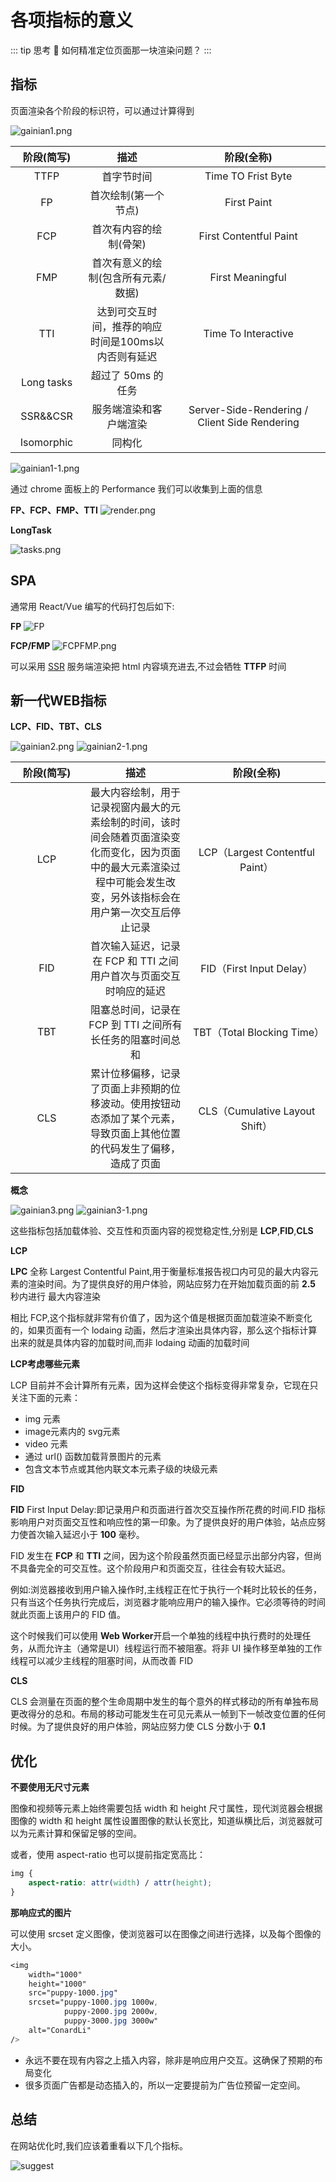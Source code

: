 # 各项指标的意义


::: tip 思考 🤔
如何精准定位页面那一块渲染问题？
:::

## 指标

页面渲染各个阶段的标识符，可以通过计算得到

![gainian1.png](/optimization/gainian1.png)

|<div style="min-width:100px">阶段(简写)</div>|描述|<div style="min-width:200px">阶段(全称)</div>|
|:-:|:-:|:-:|
|TTFP|首字节时间|Time TO Frist Byte|
|FP|首次绘制(第一个节点)|First Paint|
|FCP|首次有内容的绘制(骨架)|First Contentful Paint|
|FMP|首次有意义的绘制(包含所有元素/数据)|First Meaningful|
|TTI|达到可交互时间，推荐的响应时间是100ms以内否则有延迟|Time To Interactive|
|Long tasks|超过了 50ms 的任务||
|SSR&&CSR|服务端渲染和客户端渲染|Server-Side-Rendering / Client Side Rendering|
|Isomorphic|同构化||

![gainian1-1.png](/optimization/gainian1-1.png)


通过 chrome 面板上的 Performance 我们可以收集到上面的信息

**FP、FCP、FMP、TTI**
![render.png](/optimization/render.png)

**LongTask**

![tasks.png](/optimization/tasks.png)


## SPA

通常用 React/Vue 编写的代码打包后如下:

**FP**
![FP](/optimization/FP.png)

**FCP/FMP**
![FCPFMP.png](/optimization/FCPFMP.png)

可以采用 [SSR](/blog/node/SSR.html) 服务端渲染把 html 内容填充进去,不过会牺牲 **TTFP** 时间

## 新一代WEB指标

**LCP、FID、TBT、CLS**

![gainian2.png](/optimization/gainian2.png)
![gainian2-1.png](/optimization/gainian2-1.png)

|<div style="min-width:100px">阶段(简写)</div>|描述|<div style="min-width:200px">阶段(全称)</div>|
|:-:|:-:|:-:|
|LCP|最⼤内容绘制，⽤于记录视窗内最⼤的元素绘制的时间，该时间会随着⻚⾯渲染变化⽽变化，因为⻚⾯中的最⼤元素渲染过程中可能会发⽣改变，另外该指标会在⽤户第⼀次交互后停⽌记录|LCP（Largest Contentful Paint）|
|FID|⾸次输⼊延迟，记录在 FCP 和 TTI 之间⽤户⾸次与⻚⾯交互时响应的延迟|FID（First Input Delay）|
|TBT|阻塞总时间，记录在 FCP 到 TTI 之间所有⻓任务的阻塞时间总和|TBT（Total Blocking Time）|
|CLS|累计位移偏移，记录了⻚⾯上⾮预期的位移波动。使⽤按钮动态添加了某个元素，导致⻚⾯上其他位置的代码发⽣了偏移，造成了⻚⾯|CLS（Cumulative Layout Shift）|


**概念**

![gainian3.png](/optimization/gainian3.png)
![gainian3-1.png](/optimization/gainian3-1.png)

这些指标包括加载体验、交互性和页面内容的视觉稳定性,分别是 **LCP**,**FID**,**CLS**

**LCP**

**LPC** 全称 Largest Contentful Paint,用于衡量标准报告视口内可见的最大内容元素的渲染时间。为了提供良好的用户体验，网站应努力在开始加载页面的前 **2.5** 秒内进行 最大内容渲染 

相比 FCP,这个指标就非常有价值了，因为这个值是根据页面加载渲染不断变化的，如果页面有一个 lodaing 动画，然后才渲染出具体内容，那么这个指标计算出来的就是具体内容的加载时间,而非 lodaing 动画的加载时间

**LCP考虑哪些元素**

LCP 目前并不会计算所有元素，因为这样会使这个指标变得非常复杂，它现在只关注下面的元素：

- img 元素
- image元素内的 svg元素
- video 元素
- 通过 url() 函数加载背景图片的元素
- 包含文本节点或其他内联文本元素子级的块级元素

**FID**

**FID** First Input Delay:即记录用户和页面进行首次交互操作所花费的时间.FID 指标影响用户对页面交互性和响应性的第一印象。为了提供良好的用户体验，站点应努力使首次输入延迟小于 **100** 毫秒。

FID 发生在 **FCP** 和 **TTI** 之间，因为这个阶段虽然页面已经显示出部分内容，但尚不具备完全的可交互性。这个阶段用户和页面交互，往往会有较大延迟。

例如:浏览器接收到用户输入操作时,主线程正在忙于执行一个耗时比较长的任务，只有当这个任务执行完成后，浏览器才能响应用户的输入操作。它必须等待的时间就此页面上该用户的 FID 值。

这个时候我们可以使用 **Web Worker**开启一个单独的线程中执行费时的处理任务，从而允许主（通常是UI）线程运行而不被阻塞。将非 UI 操作移至单独的工作线程可以减少主线程的阻塞时间，从而改善 FID

**CLS**

CLS 会测量在页面的整个生命周期中发生的每个意外的样式移动的所有单独布局更改得分的总和。布局的移动可能发生在可见元素从一帧到下一帧改变位置的任何时候。为了提供良好的用户体验，网站应努力使 CLS 分数小于 **0.1**

## 优化

**不要使用无尺寸元素**

图像和视频等元素上始终需要包括 width 和 height 尺寸属性，现代浏览器会根据图像的 width 和 height 属性设置图像的默认长宽比，知道纵横比后，浏览器就可以为元素计算和保留足够的空间。

或者，使用 aspect-ratio 也可以提前指定宽高比：

```css
img {
    aspect-ratio: attr(width) / attr(height);
}
```

**那响应式的图片**

可以使用 srcset 定义图像，使浏览器可以在图像之间进行选择，以及每个图像的大小。

```css
<img 
    width="1000" 
    height="1000"
    src="puppy-1000.jpg"
    srcset="puppy-1000.jpg 1000w,
            puppy-2000.jpg 2000w,
            puppy-3000.jpg 3000w"
    alt="ConardLi"
/>
```

- 永远不要在现有内容之上插入内容，除非是响应用户交互。这确保了预期的布局变化
- 很多页面广告都是动态插入的，所以一定要提前为广告位预留一定空间。

## 总结

在网站优化时,我们应该着重看以下几个指标。

![suggest](/optimization/index-suggest.png)